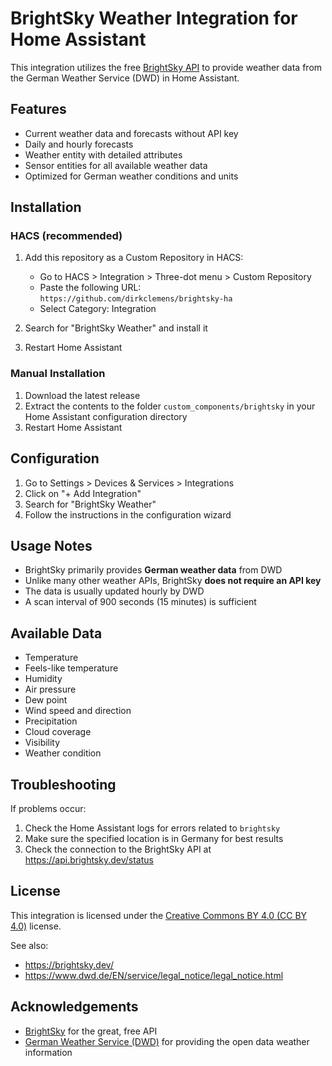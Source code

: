 # BrightSky Weather Integration for Home Assistant

This integration utilizes the free [BrightSky API](https://brightsky.dev/) to provide weather data from the German Weather Service (DWD) in Home Assistant.

## Features

- Current weather data and forecasts without API key
- Daily and hourly forecasts
- Weather entity with detailed attributes
- Sensor entities for all available weather data
- Optimized for German weather conditions and units

## Installation

### HACS (recommended)

1. Add this repository as a Custom Repository in HACS:
   - Go to HACS > Integration > Three-dot menu > Custom Repository
   - Paste the following URL: `https://github.com/dirkclemens/brightsky-ha`
   - Select Category: Integration

2. Search for "BrightSky Weather" and install it

3. Restart Home Assistant

### Manual Installation

1. Download the latest release
2. Extract the contents to the folder `custom_components/brightsky` in your Home Assistant configuration directory
3. Restart Home Assistant

## Configuration

1. Go to Settings > Devices & Services > Integrations
2. Click on "+ Add Integration"
3. Search for "BrightSky Weather"
4. Follow the instructions in the configuration wizard

## Usage Notes

- BrightSky primarily provides **German weather data** from DWD
- Unlike many other weather APIs, BrightSky **does not require an API key**
- The data is usually updated hourly by DWD
- A scan interval of 900 seconds (15 minutes) is sufficient

## Available Data

- Temperature
- Feels-like temperature
- Humidity
- Air pressure
- Dew point
- Wind speed and direction
- Precipitation
- Cloud coverage
- Visibility
- Weather condition

## Troubleshooting

If problems occur:

1. Check the Home Assistant logs for errors related to `brightsky`
2. Make sure the specified location is in Germany for best results
3. Check the connection to the BrightSky API at https://api.brightsky.dev/status

## License

This integration is licensed under the [Creative Commons BY 4.0 (CC BY 4.0)](https://creativecommons.org/licenses/by/4.0/) license.

See also:
* https://brightsky.dev/
* https://www.dwd.de/EN/service/legal_notice/legal_notice.html

## Acknowledgements

- [BrightSky](https://brightsky.dev/) for the great, free API
- [German Weather Service (DWD)](https://www.dwd.de/) for providing the open data weather information

